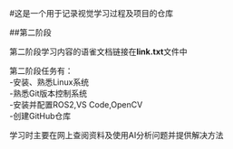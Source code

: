 #这是一个用于记录视觉学习过程及项目的仓库

##第二阶段

第二阶段学习内容的语雀文档链接在**link.txt**文件中

第二阶段任务有：    
-安装、熟悉Linux系统  
-熟悉Git版本控制系统  
-安装并配置ROS2,VS Code,OpenCV  
-创建GitHub仓库  

学习时主要在网上查阅资料及使用AI分析问题并提供解决方法
